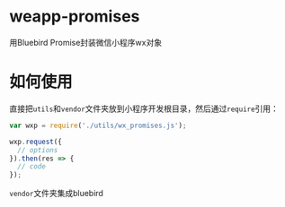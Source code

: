 # weapp-promises
用Bluebird Promise封装微信小程序wx对象

# 如何使用
直接把`utils`和`vendor`文件夹放到小程序开发根目录，然后通过`require`引用：

```javascript
var wxp = require('./utils/wx_promises.js');

wxp.request({
  // options
}).then(res => {
  // code
});
```

`vendor`文件夹集成bluebird